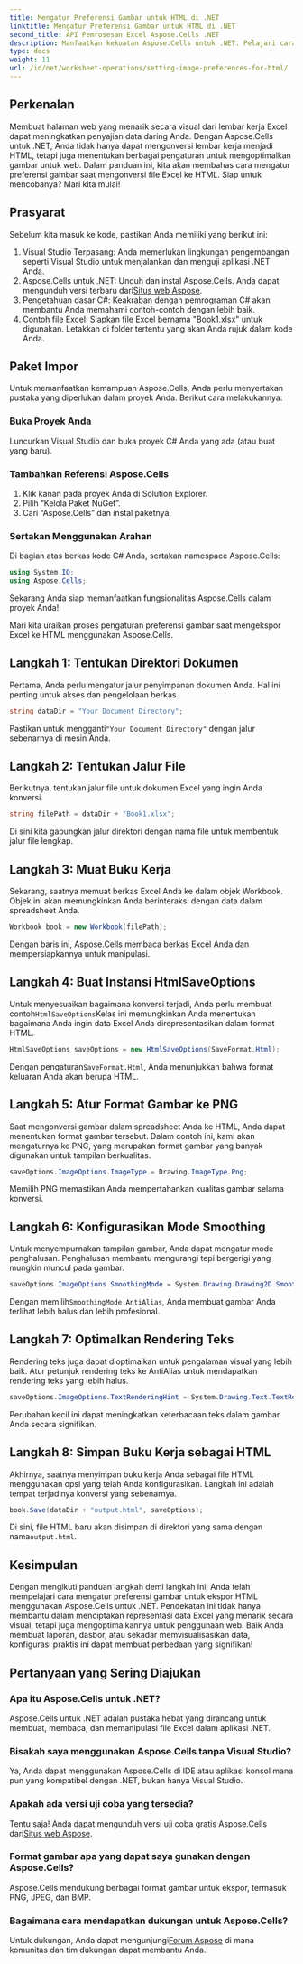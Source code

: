 ```yaml
---
title: Mengatur Preferensi Gambar untuk HTML di .NET
linktitle: Mengatur Preferensi Gambar untuk HTML di .NET
second_title: API Pemrosesan Excel Aspose.Cells .NET
description: Manfaatkan kekuatan Aspose.Cells untuk .NET. Pelajari cara mengatur preferensi gambar untuk konversi HTML guna menyajikan data Excel Anda dengan indah di web.
type: docs
weight: 11
url: /id/net/worksheet-operations/setting-image-preferences-for-html/
---
```

## Perkenalan
Membuat halaman web yang menarik secara visual dari lembar kerja Excel dapat meningkatkan penyajian data daring Anda. Dengan Aspose.Cells untuk .NET, Anda tidak hanya dapat mengonversi lembar kerja menjadi HTML, tetapi juga menentukan berbagai pengaturan untuk mengoptimalkan gambar untuk web. Dalam panduan ini, kita akan membahas cara mengatur preferensi gambar saat mengonversi file Excel ke HTML. Siap untuk mencobanya? Mari kita mulai!

## Prasyarat

Sebelum kita masuk ke kode, pastikan Anda memiliki yang berikut ini:

1. Visual Studio Terpasang: Anda memerlukan lingkungan pengembangan seperti Visual Studio untuk menjalankan dan menguji aplikasi .NET Anda.
2. Aspose.Cells untuk .NET: Unduh dan instal Aspose.Cells. Anda dapat mengunduh versi terbaru dari[Situs web Aspose](https://releases.aspose.com/cells/net/).
3. Pengetahuan dasar C#: Keakraban dengan pemrograman C# akan membantu Anda memahami contoh-contoh dengan lebih baik.
4. Contoh file Excel: Siapkan file Excel bernama "Book1.xlsx" untuk digunakan. Letakkan di folder tertentu yang akan Anda rujuk dalam kode Anda.

## Paket Impor

Untuk memanfaatkan kemampuan Aspose.Cells, Anda perlu menyertakan pustaka yang diperlukan dalam proyek Anda. Berikut cara melakukannya:

### Buka Proyek Anda

Luncurkan Visual Studio dan buka proyek C# Anda yang ada (atau buat yang baru).

### Tambahkan Referensi Aspose.Cells

1. Klik kanan pada proyek Anda di Solution Explorer.
2. Pilih “Kelola Paket NuGet”.
3. Cari “Aspose.Cells” dan instal paketnya.

### Sertakan Menggunakan Arahan

Di bagian atas berkas kode C# Anda, sertakan namespace Aspose.Cells:

```csharp
using System.IO;
using Aspose.Cells;
```

Sekarang Anda siap memanfaatkan fungsionalitas Aspose.Cells dalam proyek Anda!

Mari kita uraikan proses pengaturan preferensi gambar saat mengekspor Excel ke HTML menggunakan Aspose.Cells.

## Langkah 1: Tentukan Direktori Dokumen

Pertama, Anda perlu mengatur jalur penyimpanan dokumen Anda. Hal ini penting untuk akses dan pengelolaan berkas.

```csharp
string dataDir = "Your Document Directory";
```

 Pastikan untuk mengganti`"Your Document Directory"` dengan jalur sebenarnya di mesin Anda.

## Langkah 2: Tentukan Jalur File

Berikutnya, tentukan jalur file untuk dokumen Excel yang ingin Anda konversi.

```csharp
string filePath = dataDir + "Book1.xlsx";
```

Di sini kita gabungkan jalur direktori dengan nama file untuk membentuk jalur file lengkap.

## Langkah 3: Muat Buku Kerja

Sekarang, saatnya memuat berkas Excel Anda ke dalam objek Workbook. Objek ini akan memungkinkan Anda berinteraksi dengan data dalam spreadsheet Anda.

```csharp
Workbook book = new Workbook(filePath);
```

Dengan baris ini, Aspose.Cells membaca berkas Excel Anda dan mempersiapkannya untuk manipulasi.

## Langkah 4: Buat Instansi HtmlSaveOptions

 Untuk menyesuaikan bagaimana konversi terjadi, Anda perlu membuat contoh`HtmlSaveOptions`Kelas ini memungkinkan Anda menentukan bagaimana Anda ingin data Excel Anda direpresentasikan dalam format HTML.

```csharp
HtmlSaveOptions saveOptions = new HtmlSaveOptions(SaveFormat.Html);
```

 Dengan pengaturan`SaveFormat.Html`, Anda menunjukkan bahwa format keluaran Anda akan berupa HTML.

## Langkah 5: Atur Format Gambar ke PNG

Saat mengonversi gambar dalam spreadsheet Anda ke HTML, Anda dapat menentukan format gambar tersebut. Dalam contoh ini, kami akan mengaturnya ke PNG, yang merupakan format gambar yang banyak digunakan untuk tampilan berkualitas.

```csharp
saveOptions.ImageOptions.ImageType = Drawing.ImageType.Png;
```

Memilih PNG memastikan Anda mempertahankan kualitas gambar selama konversi.

## Langkah 6: Konfigurasikan Mode Smoothing

Untuk menyempurnakan tampilan gambar, Anda dapat mengatur mode penghalusan. Penghalusan membantu mengurangi tepi bergerigi yang mungkin muncul pada gambar.

```csharp
saveOptions.ImageOptions.SmoothingMode = System.Drawing.Drawing2D.SmoothingMode.AntiAlias;
```

 Dengan memilih`SmoothingMode.AntiAlias`, Anda membuat gambar Anda terlihat lebih halus dan lebih profesional.

## Langkah 7: Optimalkan Rendering Teks

Rendering teks juga dapat dioptimalkan untuk pengalaman visual yang lebih baik. Atur petunjuk rendering teks ke AntiAlias untuk mendapatkan rendering teks yang lebih halus.

```csharp
saveOptions.ImageOptions.TextRenderingHint = System.Drawing.Text.TextRenderingHint.AntiAlias;
```

Perubahan kecil ini dapat meningkatkan keterbacaan teks dalam gambar Anda secara signifikan.

## Langkah 8: Simpan Buku Kerja sebagai HTML

Akhirnya, saatnya menyimpan buku kerja Anda sebagai file HTML menggunakan opsi yang telah Anda konfigurasikan. Langkah ini adalah tempat terjadinya konversi yang sebenarnya.

```csharp
book.Save(dataDir + "output.html", saveOptions);
```

 Di sini, file HTML baru akan disimpan di direktori yang sama dengan nama`output.html`.

## Kesimpulan

Dengan mengikuti panduan langkah demi langkah ini, Anda telah mempelajari cara mengatur preferensi gambar untuk ekspor HTML menggunakan Aspose.Cells untuk .NET. Pendekatan ini tidak hanya membantu dalam menciptakan representasi data Excel yang menarik secara visual, tetapi juga mengoptimalkannya untuk penggunaan web. Baik Anda membuat laporan, dasbor, atau sekadar memvisualisasikan data, konfigurasi praktis ini dapat membuat perbedaan yang signifikan!

## Pertanyaan yang Sering Diajukan

### Apa itu Aspose.Cells untuk .NET?

Aspose.Cells untuk .NET adalah pustaka hebat yang dirancang untuk membuat, membaca, dan memanipulasi file Excel dalam aplikasi .NET.

### Bisakah saya menggunakan Aspose.Cells tanpa Visual Studio?

Ya, Anda dapat menggunakan Aspose.Cells di IDE atau aplikasi konsol mana pun yang kompatibel dengan .NET, bukan hanya Visual Studio.

### Apakah ada versi uji coba yang tersedia?

 Tentu saja! Anda dapat mengunduh versi uji coba gratis Aspose.Cells dari[Situs web Aspose](https://releases.aspose.com/).

### Format gambar apa yang dapat saya gunakan dengan Aspose.Cells?

Aspose.Cells mendukung berbagai format gambar untuk ekspor, termasuk PNG, JPEG, dan BMP.

### Bagaimana cara mendapatkan dukungan untuk Aspose.Cells?

 Untuk dukungan, Anda dapat mengunjungi[Forum Aspose](https://forum.aspose.com/c/cells/9) di mana komunitas dan tim dukungan dapat membantu Anda.